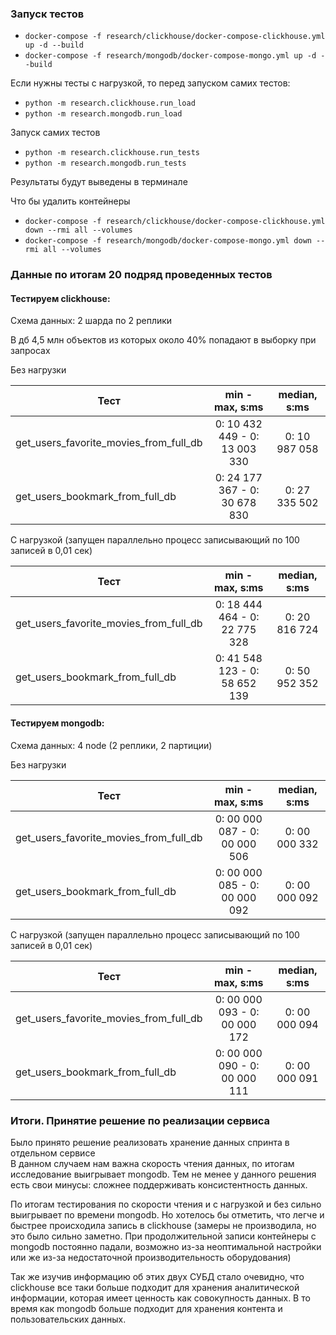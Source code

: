 ### Запуск тестов

* `docker-compose -f research/clickhouse/docker-compose-clickhouse.yml up -d --build`
* `docker-compose -f research/mongodb/docker-compose-mongo.yml up -d --build`

Если нужны тесты с нагрузкой, то перед запуском самих тестов:

* `python -m research.clickhouse.run_load`
* `python -m research.mongodb.run_load`

Запуск самих тестов
* `python -m research.clickhouse.run_tests`
* `python -m research.mongodb.run_tests`

Результаты будут выведены в терминале

Что бы удалить контейнеры

* `docker-compose -f research/clickhouse/docker-compose-clickhouse.yml  down --rmi all --volumes`
* `docker-compose -f research/mongodb/docker-compose-mongo.yml down --rmi all --volumes`

### Данные по итогам 20 подряд проведенных тестов


#### Тестируем clickhouse:  

Схема данных: 2 шарда по 2 реплики

В дб 4,5 млн объектов из которых около 40% попадают в выборку при запросах

Без нагрузки

| Тест                                     |        min - max, s:ms        | median, s:ms  |
|------------------------------------------|:-----------------------------:|:-------------:|
| get_users_favorite_movies_from_full_db   | 0: 10 432 449 - 0: 13 003 330 | 0: 10 987 058 |
| get_users_bookmark_from_full_db          | 0: 24 177 367 - 0: 30 678 830 | 0: 27 335 502 |



С нагрузкой (запущен параллельно процесс записывающий по 100 записей в 0,01 сек)

| Тест                                   |        min - max, s:ms        | median, s:ms  |
|----------------------------------------|:-----------------------------:|:-------------:|
| get_users_favorite_movies_from_full_db | 0: 18 444 464 - 0: 22 775 328 | 0: 20 816 724 |
| get_users_bookmark_from_full_db        | 0: 41 548 123 - 0: 58 652 139 | 0: 50 952 352 |


#### Тестируем mongodb:  

Схема данных: 4 node (2 реплики, 2 партиции)

Без нагрузки

| Тест                                   |        min - max, s:ms        | median, s:ms  |
|----------------------------------------|:-----------------------------:|:-------------:|
| get_users_favorite_movies_from_full_db | 0: 00 000 087 - 0: 00 000 506 | 0: 00 000 332 |
| get_users_bookmark_from_full_db        | 0: 00 000 085 - 0: 00 000 092 | 0: 00 000 092 |


С нагрузкой (запущен параллельно процесс записывающий по 100 записей в 0,01 сек)

| Тест                                   |        min - max, s:ms        | median, s:ms  |
|----------------------------------------|:-----------------------------:|:-------------:|
| get_users_favorite_movies_from_full_db | 0: 00 000 093 - 0: 00 000 172 | 0: 00 000 094 |
| get_users_bookmark_from_full_db        | 0: 00 000 090 - 0: 00 000 111 | 0: 00 000 091 |



### Итоги. Принятие решение по реализации сервиса

Было принято решение реализовать хранение данных спринта в отдельном сервисе  
В данном случаем нам важна скорость чтения данных, по итогам исследование 
выигрывает mongodb. Тем не менее у данного решения есть свои минусы: сложнее 
поддерживать консистентность данных.

По итогам тестирования по скорости чтения и с нагрузкой и без сильно 
выигрывает по времени mongodb. Но хотелось бы отметить, что легче и быстрее 
происходила запись в clickhouse (замеры не производила, но это было сильно 
заметно. При продолжительной записи контейнеры с mongodb постоянно 
падали, возможно из-за неоптимальной настройки или же из-за 
недостаточной производительность оборудования)

Так же изучив информацию об этих двух СУБД стало очевидно, что clickhouse 
все таки больше подходит для хранения аналитической информации, которая имеет 
ценность как совокупность данных. В то время как mongodb больше подходит для 
хранения контента и пользовательских данных. 




